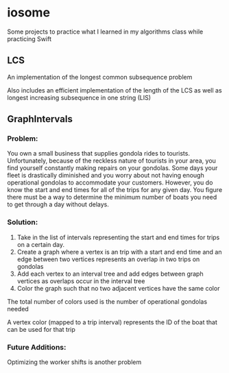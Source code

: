 # iosome

Some projects to practice what I learned in my algorithms class while practicing Swift

## LCS

An implementation of the longest common subsequence problem

Also includes an efficient implementation of the length of the LCS as well as longest increasing subsequence in one string (LIS)

## GraphIntervals

### Problem:

You own a small business that supplies gondola rides to tourists. Unfortunately, because of the reckless nature of tourists in your area, you find yourself constantly making repairs on your gondolas. Some days your fleet is drastically diminished and you worry about not having enough operational gondolas to accommodate your customers. However, you do know the start and end times for all of the trips for any given day. You figure there must be a way to determine the minimum number of boats you need to get through a day without delays.

### Solution:

1. Take in the list of intervals representing the start and end times for trips on a certain day.
2. Create a graph where a vertex is an trip with a start and end time and an edge between two vertices represents an overlap in two trips on gondolas
3. Add each vertex to an interval tree and add edges between graph vertices as overlaps occur in the interval tree
4. Color the graph such that no two adjacent vertices have the same color

The total number of colors used is the number of operational gondolas needed

A vertex color (mapped to a trip interval) represents the ID of the boat that can be used for that trip

### Future Additions:

Optimizing the worker shifts is another problem